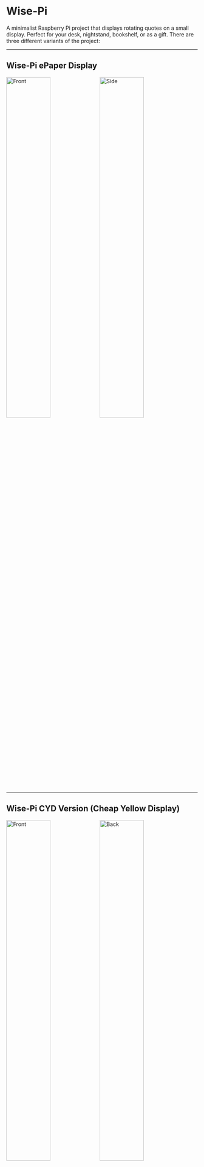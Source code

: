 # Wise-Pi

A minimalist Raspberry Pi project that displays rotating quotes on a small display. Perfect for your desk, nightstand, bookshelf, or as a gift. There are three different variants of the project:

---

## Wise-Pi ePaper Display

<p float="left">
  <img src="images/wise-pi_front.jpg" width="48%" alt="Front">
  <img src="images/wise-pi_side.jpg"  width="48%" alt="Side">
</p>

---

## Wise-Pi CYD Version (Cheap Yellow Display)

<p float="left">
  <img src="images/cyd_front2.jpg" width="48%" alt="Front">
  <img src="images/cyd_back.jpg"  width="48%" alt="Back">
</p>

---

## Wise-Pi DASH Version (7″ DSI Display)

<p float="left">
  <img src="images/dash_front2.jpg" width="48%" alt="Front">
  <img src="images/dash_back.jpg"  width="48%" alt="Back">
</p>

---
> **Branches at a glance**

| <nobr>GitHub Branch</nobr> | Target hardware                                    | What it contains                                                                 | Where to look |
|-------------------|------------------------------------------------|-----------------------------------------------------------------------|---------------|
| **main**                       | Raspberry Pi Zero 2 W + Waveshare 2.7" e-paper     | Original Python app (`quote_display.py`) and systemd service; e-paper enclosure | root, `stl_files/`, `images/` |
| **cyd-esp32-2_8**               | ESP32 Dev + 2.8" CYD (ILI9341) TFT                 | Arduino/PlatformIO sketch using **TFT_eSPI**, auto-brightness via LDR, secrets  | `cyd/`, `cyd/include/secrets.example.h` |
| **pi-dash-7in**                | Raspberry Pi 4 + 7" DSI (or HDMI) display (no touch) | FastAPI backend + static HTML/JS frontend; Chromium kiosk + systemd units        | `dash/app`, `dash/systemd` |


The default branch focuses on the Pi Zero + 2.7" e-paper build and desk-friendly case STLs. 

**Switching between branches**
```bash
git fetch --all --prune
git switch main            # e-paper build
git switch cyd-esp32-2_8   # ESP32 CYD build
git switch pi-dash-7in     # 7" dashboard build


## 📷 Wise-Pi Overview

Wise-Pi is a self-contained quote display that fetches and displays inspirational quotes from the internet 
using Wi-Fi. The frequency of new quote retrieval is configurable. No keyboard, mouse, or screen is needed — just 
power it on and enjoy. The screen is a crisp, power-efficient e-paper display, so it stays readable even during power
interruptions.

---

## 🛠️ Hardware Requirements

- Raspberry Pi Zero 2 W
- Waveshare 2.7" e-Paper HAT (264x176)
- microSD card (8GB or larger)
- USB power supply (e.g. phone charger)

Optional:

- 3D printed enclosure (STL files provided)


## 🔌 Software Setup

### 1. Flash Raspberry Pi OS (Lite or Desktop)

Use Raspberry Pi Imager to flash the SD card. Enable SSH and set up Wi-Fi if desired.

### 2. SSH In and Update

```bash
sudo apt update && sudo apt upgrade -y

mkdir wise-pi
cd wise-pi
```

### 3. Clone this repository

```bash
git clone https://github.com/stvenmobile/wise-pi.git
```

### 4. Set up Python environment

```bash
cd wise-pi
sudo apt install python3-pip python3-venv -y
python3 -m venv venv
source venv/bin/activate
pip install -r requirements.txt
```

### 5. Run the Quote Display

```bash
python quote_display.py
```

### 6. Enable on boot (run as a service)

Edit the wise-pi.service file to contain valid paths for your environment.
Then...

```bash
sudo cp wise-pi.service /etc/systemd/system/wise-pi.service
sudo systemctl daemon-reload
sudo systemctl enable wise-pi.service
sudo systemctl restart wise-pi.service

```

Verify the service is running:

```bash
sudo systemctl status wise-pi.service
```

---

## 🖼️ Case Design

- The included STLs provide a desk-friendly enclosure at a 20° angle
- Designed for flush display mounting with visible screen window
- Back panel is designed to snap-fit or screw into place (may need some sanding)
- I used hot glue to secure the display to the mounting posts.

Files:

- `case.stl` - Main case
- `back.stl` - Back Panel
- `epaper case v2.3mf` - 3mf version

---

<img src="images/front_view.jpg" alt="Front view." width="400"/>
<img src="images/side_view.jpg" alt="Side view." width="400"/>

<p float="left">
  <img src="images/wise-pi_front.jpg" width="48%" alt="Front">
  <img src="images/wise-pi_back.jpg"  width="48%" alt="Back">
</p>


---

## 📦 File List

- `quote_display.py` – main script
- `requirements.txt` – Python dependencies
- `wise-pi.service` - service definition file
- `stl_files/` – printable case parts
- `images/` – build photos

---

## 🌐 Credits & Attribution

- Quotes pulled from the [ZenQuotes API](https://zenquotes.io/)
- e-Paper driver provided by [Waveshare's Python libraries](https://github.com/waveshare/e-Paper)

---

## 🧪 License

MIT License — free to use, share, remix, and improve.

---

## 💡 Inspired by

The quiet joy of slow technology.

If you build one or remix it, please share a photo — I'd love to see it.


